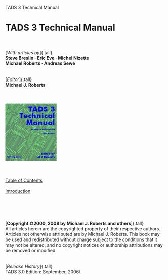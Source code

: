 TADS 3 Technical Manual

# TADS 3 Technical Manual

\
\
[*With articles by*]{.tall}\
**Steve Breslin · Eric Eve · Michel Nizette\
Michael Roberts · Andreas Sewe**\
\
\
[*Editor*]{.tall}\
**Michael J. Roberts**\
\
\
\
![](../techcover.jpg)\
\
\
\
[Table of Contents](toc.htm)\
\
[Introduction](intro.htm)\
\
\
\
\
\
[**Copyright ©2000, 2008 by Michael J. Roberts and others**]{.tall}\
All articles herein are the copyrighted property of their respective
authors. Articles not otherwise attributed are by Michael J. Roberts.
This book may be used and redistributed without charge subject to the
conditions that it may not be altered, and no copyright notices or
authorship attributions may be removed or modified.\
\
\
[*Release History*]{.tall}\
TADS 3.0 Edition: September, 2006\
